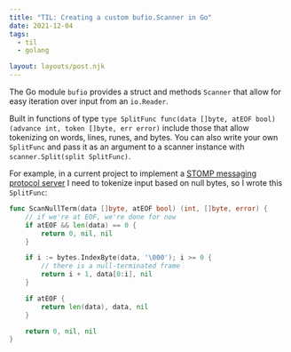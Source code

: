 ```yaml
---
title: "TIL: Creating a custom bufio.Scanner in Go"
date: 2021-12-04
tags:
  - til
  - golang

layout: layouts/post.njk
---
```

The Go module `bufio` provides a struct and methods `Scanner` that allow for easy iteration over input from an `io.Reader`.

Built in functions of type `type SplitFunc func(data []byte, atEOF bool) (advance int, token []byte, err error)` include those that allow tokenizing on words, lines, runes, and bytes. You can also write your own `SplitFunc` and pass it as an argument to a scanner instance with `scanner.Split(split SplitFunc)`.

For example, in a current project to implement a [STOMP messaging protocol server](https://stomp.github.io/stomp-specification-1.2.html) I need to tokenize input based on null bytes, so I wrote this `SplitFunc`:

```go
func ScanNullTerm(data []byte, atEOF bool) (int, []byte, error) {
	// if we're at EOF, we're done for now
	if atEOF && len(data) == 0 {
		return 0, nil, nil
	}

	if i := bytes.IndexByte(data, '\000'); i >= 0 {
		// there is a null-terminated frame
		return i + 1, data[0:i], nil
	}

	if atEOF {
		return len(data), data, nil
	}

	return 0, nil, nil
}
```
